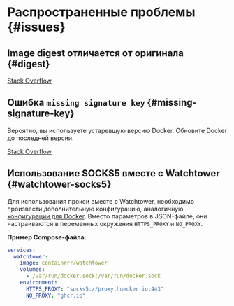 # Распространенные проблемы {#issues}

## Image digest отличается от оригинала {#digest}

[Stack Overflow](https://stackoverflow.com/questions/45533005/why-digests-are-different-depend-on-registry)

## Ошибка `missing signature key` {#missing-signature-key}

<!-- thanks @BadBadBat -->

Вероятно, вы используете устаревшую версию Docker. Обновите Docker до последней версии.

[Stack Overflow](https://stackoverflow.com/questions/60697752/getting-docker-error-daemon-is-missing-signature-key-on-docker-pull)

## Использование SOCKS5 вместе с Watchtower {#watchtower-socks5}

<!-- https://github.com/huecker-io/huecker/issues/3 -->
<!-- thanks https://github.com/Kirill -->

Для использования прокси вместе с Watchtower, необходимо произвести дополнительную конфигурацию, аналогичную [конфигурации для Docker](use#socks5).
Вместо параметров в JSON-файле, они настраиваются в переменных окружения `HTTPS_PROXY` и `NO_PROXY`.

**Пример Compose-файла:**

```yml
services:
  watchtower:
    image: containrrr/watchtower
    volumes:
      - /var/run/docker.sock:/var/run/docker.sock
    environment:
      HTTPS_PROXY: "socks5://proxy.huecker.io:443"
      NO_PROXY: "ghcr.io"
```
